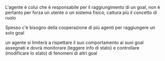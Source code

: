 L'agente è colui che è responsabile per il raggiungimento di un goal, non è pertanto per forza un utente o un sistema fisico, cattura più il concetto di ruolo

Spesso c'è bisogno della cooperazione di più agenti per raggiungere un solo goal

un agente si limiterà a rispettare il suo comportamento ai suoi goal assegnati e dovrà monitorare (leggere info di stato) e controllare (modificare lo stato) di fenomeni di altri goal